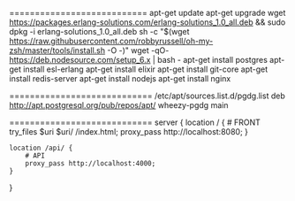 ===========================
apt-get update
apt-get upgrade
wget https://packages.erlang-solutions.com/erlang-solutions_1.0_all.deb && sudo dpkg -i erlang-solutions_1.0_all.deb
sh -c "$(wget https://raw.githubusercontent.com/robbyrussell/oh-my-zsh/master/tools/install.sh -O -)"
wget -qO- https://deb.nodesource.com/setup_6.x | bash -
apt-get install postgres
apt-get install esl-erlang
apt-get install elixir
apt-get install git-core
apt-get install redis-server
apt-get install nodejs
apt-get install nginx

============================
/etc/apt/sources.list.d/pgdg.list
deb http://apt.postgresql.org/pub/repos/apt/ wheezy-pgdg main

============================
server {
    location / {
        # FRONT
        try_files $uri $uri/ /index.html;
        proxy_pass http://localhost:8080;
    }

    location /api/ {
        # API
        proxy_pass http://localhost:4000;
    }
}
